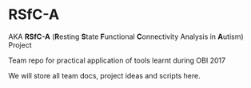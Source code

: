 # RSfC-A
AKA **RSfC-A** (**R**esting **S**tate **F**unctional **C**onnectivity Analysis in **A**utism) Project

Team repo for practical application of tools learnt during OBI 2017

We will store all team docs, project ideas and scripts here.

